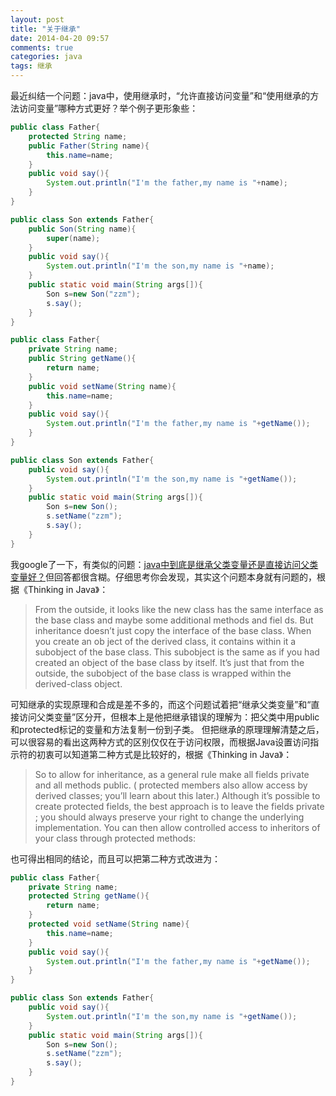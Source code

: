 ```yaml
---
layout: post
title: "关于继承"
date: 2014-04-20 09:57
comments: true
categories: java
tags: 继承
---
```

最近纠结一个问题：java中，使用继承时，“允许直接访问变量”和“使用继承的方法访问变量”哪种方式更好？举个例子更形象些：

``` java 第一种方式
public class Father{
    protected String name;
    public Father(String name){
		this.name=name;
	}
	public void say(){
		System.out.println("I'm the father,my name is "+name);
	}
}

public class Son extends Father{
	public Son(String name){
		super(name);
	}
    public void say(){
    	System.out.println("I'm the son,my name is "+name);
    }
    public static void main(String args[]){
		Son s=new Son("zzm");
		s.say();
	}
}
```
``` java 第二种方式
public class Father{
	private String name;
	public String getName(){
		return name;
	}
	public void setName(String name){
		this.name=name;
	}
	public void say(){
		System.out.println("I'm the father,my name is "+getName());
	}
}

public class Son extends Father{
	public void say(){
    	System.out.println("I'm the son,my name is "+getName());
    } 
	public static void main(String args[]){
		Son s=new Son();
		s.setName("zzm");
		s.say();
	}
}
```
我google了一下，有类似的问题：<a href="http://keke8614.iteye.com/blog/1782594">java中到底是继承父类变量还是直接访问父类变量好？</a>但回答都很含糊。仔细思考你会发现，其实这个问题本身就有问题的，根据《Thinking in Java》：

>From the outside, it looks like the new  class has the same interface as the base class and maybe some additional methods and fiel ds. But inheritance doesn’t just copy the interface of the base class. When you create an ob ject of the derived class, it contains within it a subobject of the base class. This subobject is the same as if you had created an object of the base class by itself. It’s just that from the outside, the subobject of the base class is wrapped within the derived-class object. 

可知继承的实现原理和合成是差不多的，而这个问题试着把“继承父类变量”和“直接访问父类变量”区分开，但根本上是他把继承错误的理解为：把父类中用public和protected标记的变量和方法复制一份到子类。
但把继承的原理理解清楚之后，可以很容易的看出这两种方式的区别仅仅在于访问权限，而根据Java设置访问指示符的初衷可以知道第二种方式是比较好的，根据《Thinking in Java》：

>So to allow for inheritance, as a  general rule make all fields private  and all methods public. ( protected members also allow access by derived classes; you’ll learn about this later.)
>Although it’s possible to create protected fields, the best approach is to leave the fields private ; you should always preserve your right to change the underlying implementation. You can then allow controlled access to inheritors of your class through protected methods:

也可得出相同的结论，而且可以把第二种方式改进为：
``` java 改进版
public class Father{
	private String name;
	protected String getName(){
		return name;
	}
	protected void setName(String name){
		this.name=name;
	}
	public void say(){
		System.out.println("I'm the father,my name is "+getName());
	}
}

public class Son extends Father{
	public void say(){
    	System.out.println("I'm the son,my name is "+getName());
    } 
	public static void main(String args[]){
		Son s=new Son();
		s.setName("zzm");
		s.say();
	}
}
```